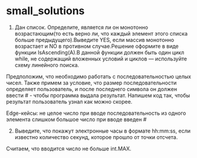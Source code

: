 # small_solutions

1. Дан список. Определите, является ли он монотонно возрастающим(то есть верно ли, что каждый элемент этого списка больше
предыдущего).Выведите YES, если массив монотонно возрастает и NO в противном случае.Решение оформите в виде функции
IsAscending(A).В данной функции должен быть один цикл while, не содержащий вложенных условий и циклов — используйте
схему линейного поиска.

Предположим, что необходимо работать с последовательностью целых чисел. Также примем за условие, что размер последовательности определяет пользователь, и после последнего символа он должен ввести # - чтобы программа выдала результат. Напишем код так, чтобы результат пользователь узнал как можно скорее.

Edge-кейсы:
не целое число при вводе
последовательность из одного элемента
слишком большое число при вводе
введен #

2. Выведите, что покажут электронные часы в формате hh:mm:ss, если известно количество секунд, которое прошло от точки отсчета.

Считаем, что вводится число не больше int.MAX.

